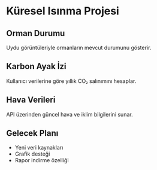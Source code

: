 # Küresel Isınma Projesi

## Orman Durumu
Uydu görüntüleriyle ormanların mevcut durumunu gösterir.

## Karbon Ayak İzi
Kullanıcı verilerine göre yıllık CO₂ salınımını hesaplar.

## Hava Verileri
API üzerinden güncel hava ve iklim bilgilerini sunar.

## Gelecek Planı
- Yeni veri kaynakları
- Grafik desteği
- Rapor indirme özelliği
